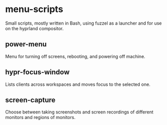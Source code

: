 # menu-scripts

Small scripts, mostly written in Bash, using fuzzel as a launcher
and for use on the hyprland compositor.

## power-menu

Menu for turning off screens, rebooting, and powering off machine.

## hypr-focus-window

Lists clients across workspaces and moves focus to the selected
one.

## screen-capture

Choose between taking screenshots and screen recordings of different 
monitors and regions of monitors.
